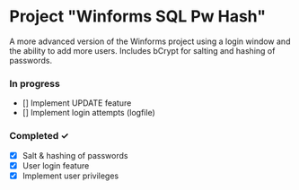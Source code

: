 # Project "Winforms SQL Pw Hash"

A more advanced version of the Winforms project using a login window and the ability to add more users. Includes bCrypt for salting and hashing of passwords.

### In progress

- [] Implement UPDATE feature
- [] Implement login attempts (logfile)

### Completed ✓

- [x] Salt & hashing of passwords
- [x] User login feature
- [x] Implement user privileges
